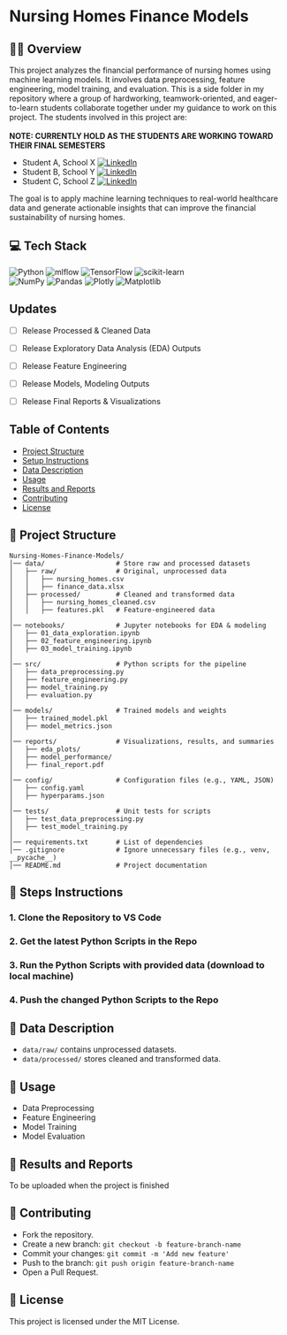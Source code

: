 # Nursing Homes Finance Models

## 👩‍💻 Overview
This project analyzes the financial performance of nursing homes using machine learning models. It involves data preprocessing, feature engineering, model training, and evaluation. This is a side folder in my repository where a group of hardworking, teamwork-oriented, and eager-to-learn students collaborate together under my guidance to work on this project. The students involved in this project are:
<br><br> **NOTE: CURRENTLY HOLD AS THE STUDENTS ARE WORKING TOWARD THEIR FINAL SEMESTERS**
- Student A, School X [![LinkedIn](https://img.shields.io/badge/LinkedIn-%230077B5.svg?logo=linkedin&logoColor=white)](https://www.linkedin.com/in/ben1203/) 
- Student B, School Y [![LinkedIn](https://img.shields.io/badge/LinkedIn-%230077B5.svg?logo=linkedin&logoColor=white)](https://www.linkedin.com/in/ben1203/) 
- Student C, School Z [![LinkedIn](https://img.shields.io/badge/LinkedIn-%230077B5.svg?logo=linkedin&logoColor=white)](https://www.linkedin.com/in/ben1203/) 

The goal is to apply machine learning techniques to real-world healthcare data and generate actionable insights that can improve the financial sustainability of nursing homes.

## 💻 Tech Stack
![Python](https://img.shields.io/badge/python-3670A0?style=flat&logo=python&logoColor=ffdd54)
![mlflow](https://img.shields.io/badge/mlflow-%23d9ead3.svg?style=flat&logo=numpy&logoColor=blue) 
![TensorFlow](https://img.shields.io/badge/TensorFlow-%23FF6F00.svg?style=flat&logo=TensorFlow&logoColor=white) 
![scikit-learn](https://img.shields.io/badge/scikit--learn-%23F7931E.svg?style=flat&logo=scikit-learn&logoColor=white) 
<br>![NumPy](https://img.shields.io/badge/numpy-%23013243.svg?style=flat&logo=numpy&logoColor=white) 
![Pandas](https://img.shields.io/badge/pandas-%23150458.svg?style=flat&logo=pandas&logoColor=white) 
![Plotly](https://img.shields.io/badge/Plotly-%233F4F75.svg?style=flat&logo=plotly&logoColor=white) 
![Matplotlib](https://img.shields.io/badge/Matplotlib-%23ffffff.svg?style=flat&logo=Matplotlib&logoColor=black) 

## Updates
- [ ] Release Processed & Cleaned Data
- [ ] Release Exploratory Data Analysis (EDA) Outputs
- [ ] Release Feature Engineering
- [ ] Release Models, Modeling Outputs
- [ ] Release Final Reports & Visualizations


## Table of Contents
- [Project Structure](#project-structure)
- [Setup Instructions](#setup-instructions)
- [Data Description](#data-description)
- [Usage](#usage)
- [Results and Reports](#results-and-reports)
- [Contributing](#contributing)
- [License](#license)

## 📖 Project Structure
```
Nursing-Homes-Finance-Models/
│── data/                  # Store raw and processed datasets
│   ├── raw/               # Original, unprocessed data
│   │   ├── nursing_homes.csv
│   │   ├── finance_data.xlsx
│   ├── processed/         # Cleaned and transformed data
│   │   ├── nursing_homes_cleaned.csv
│   │   ├── features.pkl   # Feature-engineered data
│
│── notebooks/             # Jupyter notebooks for EDA & modeling
│   ├── 01_data_exploration.ipynb
│   ├── 02_feature_engineering.ipynb
│   ├── 03_model_training.ipynb
│
│── src/                   # Python scripts for the pipeline
│   ├── data_preprocessing.py
│   ├── feature_engineering.py
│   ├── model_training.py
│   ├── evaluation.py
│
│── models/                # Trained models and weights
│   ├── trained_model.pkl
│   ├── model_metrics.json
│
│── reports/               # Visualizations, results, and summaries
│   ├── eda_plots/
│   ├── model_performance/
│   ├── final_report.pdf
│
│── config/                # Configuration files (e.g., YAML, JSON)
│   ├── config.yaml
│   ├── hyperparams.json
│
│── tests/                 # Unit tests for scripts
│   ├── test_data_preprocessing.py
│   ├── test_model_training.py
│
│── requirements.txt       # List of dependencies
│── .gitignore             # Ignore unnecessary files (e.g., venv, __pycache__)
│── README.md              # Project documentation
```

## 📖 Steps Instructions
### **1. Clone the Repository to VS Code**
### **2. Get the latest Python Scripts in the Repo**
### **3. Run the Python Scripts with provided data (download to local machine)**
### **4. Push the changed Python Scripts to the Repo**

## 📖 Data Description
- `data/raw/` contains unprocessed datasets.
- `data/processed/` stores cleaned and transformed data.

## 📖 Usage
- Data Preprocessing
- Feature Engineering
- Model Training
- Model Evaluation

## 📖 Results and Reports
To be uploaded when the project is finished

## 📖 Contributing
- Fork the repository.
- Create a new branch: `git checkout -b feature-branch-name`
- Commit your changes: `git commit -m 'Add new feature'`
- Push to the branch: `git push origin feature-branch-name`
- Open a Pull Request.

## 📖 License
This project is licensed under the MIT License.

